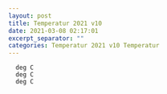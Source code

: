 ```yaml
---
layout: post
title: Temperatur 2021 v10
date: 2021-03-08 02:17:01
excerpt_separator: ""
categories: Temperatur 2021 v10 Temperatur
---
```

```
  deg C
  deg C
  deg C
```
